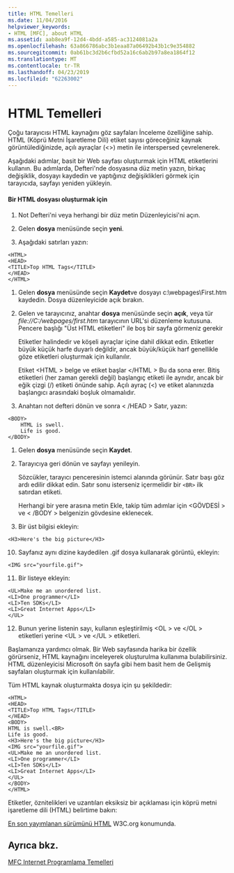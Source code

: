 ```yaml
---
title: HTML Temelleri
ms.date: 11/04/2016
helpviewer_keywords:
- HTML [MFC], about HTML
ms.assetid: aab8ea9f-12d4-4bdd-a585-ac3124081a2a
ms.openlocfilehash: 63a866786abc3b1eaa87a06492b43b1c9e354882
ms.sourcegitcommit: 0ab61bc3d2b6cfbd52a16c6ab2b97a8ea1864f12
ms.translationtype: MT
ms.contentlocale: tr-TR
ms.lasthandoff: 04/23/2019
ms.locfileid: "62263002"
---
```

# <a name="html-basics"></a>HTML Temelleri

Çoğu tarayıcısı HTML kaynağını göz sayfaları İnceleme özelliğine sahip. HTML (Köprü Metni İşaretleme Dili) etiket sayısı göreceğiniz kaynak görüntülediğinizde, açılı ayraçlar (<>) metin ile interspersed çevrelenerek.

Aşağıdaki adımlar, basit bir Web sayfası oluşturmak için HTML etiketlerini kullanın. Bu adımlarda, Defteri'nde dosyasına düz metin yazın, birkaç değişiklik, dosyayı kaydedin ve yaptığınız değişiklikleri görmek için tarayıcıda, sayfayı yeniden yükleyin.

#### <a name="to-create-an-html-file"></a>Bir HTML dosyası oluşturmak için

1. Not Defteri'ni veya herhangi bir düz metin Düzenleyicisi'ni açın.

1. Gelen **dosya** menüsünde seçin **yeni**.

1. Aşağıdaki satırları yazın:

```
<HTML>
<HEAD>
<TITLE>Top HTML Tags</TITLE>
</HEAD>
</HTML>
```

1. Gelen **dosya** menüsünde seçin **Kaydet**ve dosyayı c:\webpages\First.htm kaydedin. Dosya düzenleyicide açık bırakın.

1. Gelen ve tarayıcınız, anahtar **dosya** menüsünde seçin **açık**, veya tür *file://C:/webpages/first.htm* tarayıcının URL'si düzenleme kutusuna. Pencere başlığı "Üst HTML etiketleri" ile boş bir sayfa görmeniz gerekir

   Etiketler halindedir ve köşeli ayraçlar içine dahil dikkat edin. Etiketler büyük küçük harfe duyarlı değildir, ancak büyük/küçük harf genellikle göze etiketleri oluşturmak için kullanılır.

   Etiket \<HTML > belge ve etiket başlar \</HTML > Bu da sona erer. Bitiş etiketleri (her zaman gerekli değil) başlangıç etiketi ile aynıdır, ancak bir eğik çizgi (/) etiketi önünde sahip. Açılı ayraç (<) ve etiket alanınızda başlangıcı arasındaki boşluk olmamalıdır.

1. Anahtarı not defteri dönün ve sonra  \< /HEAD > Satır, yazın:

```
<BODY>
    HTML is swell.
    Life is good.
</BODY>
```

1. Gelen **dosya** menüsünde seçin **Kaydet**.

1. Tarayıcıya geri dönün ve sayfayı yenileyin.

   Sözcükler, tarayıcı penceresinin istemci alanında görünür. Satır başı göz ardı edilir dikkat edin. Satır sonu isterseniz içermelidir bir `<BR>` ilk satırdan etiketi.

   Herhangi bir yere arasına metin Ekle, takip tüm adımlar için \<GÖVDESİ > ve  \< /BODY > belgenizin gövdesine eklenecek.

9. Bir üst bilgisi ekleyin:

```
<H3>Here's the big picture</H3>
```

10. Sayfanız aynı dizine kaydedilen .gif dosya kullanarak görüntü, ekleyin:

```
<IMG src="yourfile.gif">
```

11. Bir listeye ekleyin:

```
<UL>Make me an unordered list.
<LI>One programmer</LI>
<LI>Ten SDKs</LI>
<LI>Great Internet Apps</LI>
</UL>
```

12. Bunun yerine listenin sayı, kullanın eşleştirilmiş \<OL > ve \</OL > etiketleri yerine \<UL > ve \</UL > etiketleri.

Başlamanıza yardımcı olmak. Bir Web sayfasında harika bir özellik görürseniz, HTML kaynağını inceleyerek oluşturulma kullanıma bulabilirsiniz. HTML düzenleyicisi Microsoft ön sayfa gibi hem basit hem de Gelişmiş sayfaları oluşturmak için kullanılabilir.

Tüm HTML kaynak oluşturmakta dosya için şu şekildedir:

```
<HTML>
<HEAD>
<TITLE>Top HTML Tags</TITLE>
</HEAD>
<BODY>
HTML is swell.<BR>
Life is good.
<H3>Here's the big picture</H3>
<IMG src="yourfile.gif">
<UL>Make me an unordered list.
<LI>One programmer</LI>
<LI>Ten SDKs</LI>
<LI>Great Internet Apps</LI>
</UL>
</BODY>
</HTML>
```

Etiketler, öznitelikleri ve uzantıları eksiksiz bir açıklaması için köprü metni işaretleme dili (HTML) belirtime bakın:

[En son yayımlanan sürümünü HTML](https://www.w3.org/TR/html/) W3C.org konumunda.

## <a name="see-also"></a>Ayrıca bkz.

[MFC Internet Programlama Temelleri](../mfc/mfc-internet-programming-basics.md)
